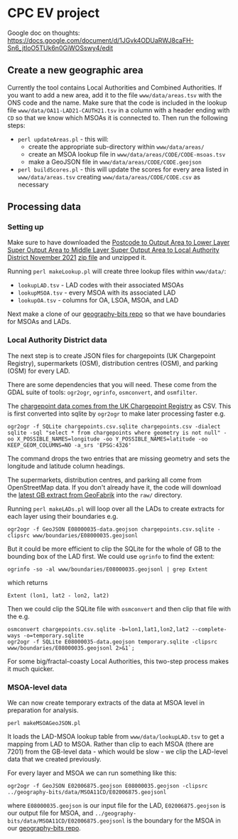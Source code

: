 # CPC EV project

Google doc on thoughts: https://docs.google.com/document/d/1JGvk4ODUaRWJ8caFH-Sn6_jtloO5TUk6n0GiWOSswy4/edit

## Create a new geographic area

Currently the tool contains Local Authorities and Combined Authorities. If you want to add a new area, add it to the file `www/data/areas.tsv` with the ONS code and the name. Make sure that the code is included in the lookup file `www/data/OA11-LAD21-CAUTH21.tsv` in a column with a header ending with `CD` so that we know which MSOAs it is connected to. Then run the following steps:

  * `perl updateAreas.pl` - this will:
     * create the appropriate sub-directory within `www/data/areas/`
	 * create an MSOA lookup file in `www/data/areas/CODE/CODE-msoas.tsv`
	 * make a GeoJSON file in `www/data/areas/CODE/CODE.geojson`
  * `perl buildScores.pl` - this will update the scores for every area listed in `www/data/areas.tsv` creating `www/data/areas/CODE/CODE.csv` as necessary



## Processing data

### Setting up

Make sure to have downloaded the [Postcode to Output Area to Lower Layer Super Output Area to Middle Layer Super Output Area to Local Authority District November 2021](https://geoportal.statistics.gov.uk/datasets/postcode-to-output-area-to-lower-layer-super-output-area-to-middle-layer-super-output-area-to-local-authority-district-november-2021-lookup-in-the-uk/about) [zip file](https://www.arcgis.com/sharing/rest/content/items/7db6988a695f4c75989f0dc6701d4167/data) and unzipped it.

Running `perl makeLookup.pl` will create three lookup files within `www/data/`:

  * `lookupLAD.tsv` - LAD codes with their associated MSOAs
  * `lookupMSOA.tsv` - every MSOA with its associated LAD
  * `lookupOA.tsv` - columns for OA, LSOA, MSOA, and LAD

Next make a clone of our [geography-bits repo](https://github.com/odileeds/geography-bits/) so that we have boundaries for MSOAs and LADs.

### Local Authority District data

The next step is to create JSON files for chargepoints (UK Chargepoint Registry), supermarkets (OSM), distribution centres (OSM), and parking (OSM) for every LAD.

There are some dependencies that you will need. These come from the GDAL suite of tools: `ogr2ogr`, `ogrinfo`, `osmconvert`, and `osmfilter`.

The [chargepoint data comes from the UK Chargepoint Registry](https://chargepoints.dft.gov.uk/api/retrieve/registry/format/csv) as CSV. This is first converted into sqlite by `ogr2ogr` to make later processing faster e.g.

```
ogr2ogr -f SQLite chargepoints.csv.sqlite chargepoints.csv -dialect sqlite -sql "select * from chargepoints where geometry is not null" -oo X_POSSIBLE_NAMES=longitude -oo Y_POSSIBLE_NAMES=latitude -oo KEEP_GEOM_COLUMNS=NO -a_srs 'EPSG:4326'
```

The command drops the two entries that are missing geometry and sets the longitude and latitude column headings.

The supermarkets, distribution centres, and parking all come from OpenStreetMap data. If you don't already have it, the code will download the [latest GB extract from GeoFabrik](https://download.geofabrik.de/europe/great-britain-latest.osm.pbf) into the `raw/` directory.

Running `perl makeLADs.pl` will loop over all the LADs to create extracts for each layer using their boundaries e.g.

```
ogr2ogr -f GeoJSON E08000035-data.geojson chargepoints.csv.sqlite -clipsrc www/boundaries/E08000035.geojsonl
```

But it could be more efficient to clip the SQLite for the whole of GB to the bounding box of the LAD first. We could use `ogrinfo` to find the extent:

```
ogrinfo -so -al www/boundaries/E08000035.geojsonl | grep Extent
```

which returns

```
Extent (lon1, lat2 - lon2, lat2)
```

Then we could clip the SQLite file with `osmconvert` and then clip that file with the e.g.

```
osmconvert chargepoints.csv.sqlite -b=lon1,lat1,lon2,lat2 --complete-ways -o=temporary.sqlite
ogr2ogr -f SQLite E08000035-data.geojson temporary.sqlite -clipsrc www/boundaries/E08000035.geojsonl 2>&1`;
```

For some big/fractal-coasty Local Authorities, this two-step process makes it much quicker.

### MSOA-level data

We can now create temporary extracts of the data at MSOA level in preparation for analysis. 

```
perl makeMSOAGeoJSON.pl
```

It loads the LAD-MSOA lookup table from `www/data/lookupLAD.tsv` to get a mapping from LAD to MSOA. Rather than clip to each MSOA (there are 7201) from the GB-level data - which would be slow - we clip the LAD-level data that we created previously.

For every layer and MSOA we can run something like this:

```
ogr2ogr -f GeoJSON E02006875.geojson E08000035.geojson -clipsrc ../geography-bits/data/MSOA11CD/E02006875.geojsonl
```

where `E08000035.geojson` is our input file for the LAD, `E02006875.geojson` is our output file for MSOA, and `../geography-bits/data/MSOA11CD/E02006875.geojsonl` is the boundary for the MSOA in our [geography-bits repo](https://github.com/odileeds/geography-bits/).


